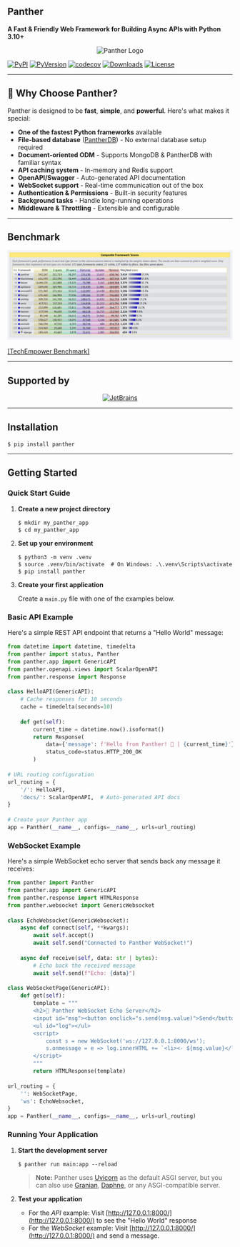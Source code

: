 ## Panther
**A Fast & Friendly Web Framework for Building Async APIs with Python 3.10+**

<p align="center">
  <img src="https://github.com/AliRn76/panther/raw/master/docs/docs/images/logo-vertical.png" alt="Panther Logo" style="width: 450px">
</p>

[![PyPI](https://img.shields.io/pypi/v/panther?label=PyPI)](https://pypi.org/project/panther/)  [![PyVersion](https://img.shields.io/pypi/pyversions/panther.svg)](https://pypi.org/project/panther/) [![codecov](https://codecov.io/github/AliRn76/panther/graph/badge.svg?token=YWFQA43GSP)](https://codecov.io/github/AliRn76/panther) [![Downloads](https://static.pepy.tech/badge/panther/month)](https://pepy.tech/project/panther) [![License](https://img.shields.io/github/license/alirn76/panther.svg)](https://github.com/alirn76/panther/blob/main/LICENSE)

---

## 🐾 Why Choose Panther?

Panther is designed to be **fast**, **simple**, and **powerful**. Here's what makes it special:

- **One of the fastest Python frameworks** available
- **File-based database** ([PantherDB](https://pypi.org/project/pantherdb/)) - No external database setup required
- **Document-oriented ODM** - Supports MongoDB & PantherDB with familiar syntax
- **API caching system** - In-memory and Redis support
- **OpenAPI/Swagger** - Auto-generated API documentation
- **WebSocket support** - Real-time communication out of the box
- **Authentication & Permissions** - Built-in security features
- **Background tasks** - Handle long-running operations
- **Middleware & Throttling** - Extensible and configurable

---

## Benchmark

<p align="center">
  <img src="https://github.com/AliRn76/panther/raw/master/docs/docs/images/benchmark.png" alt="Benchmark" style="width: 800px">
</p>

[[TechEmpower Benchmark]](https://www.techempower.com/benchmarks/#section=data-r23&l=zijzen-pa7&c=4)

---

## Supported by

<center>
<a href="https://drive.google.com/file/d/17xe1hicIiRF7SQ-clg9SETdc19SktCbV/view?usp=sharing">
<img alt="JetBrains" src="https://github.com/AliRn76/panther/raw/master/docs/docs/images/jb_beam_50x50.png">
</a>
</center>

---

## Installation

   ```shell
   $ pip install panther
   ```

---

## Getting Started

### Quick Start Guide

1. **Create a new project directory**
   ```shell
   $ mkdir my_panther_app
   $ cd my_panther_app
   ```

2. **Set up your environment**
   ```shell
   $ python3 -m venv .venv
   $ source .venv/bin/activate  # On Windows: .\.venv\Scripts\activate
   $ pip install panther
   ```

3. **Create your first application**
    
    Create a `main.py` file with one of the examples below.

### Basic API Example

Here's a simple REST API endpoint that returns a "Hello World" message:

```python title="main.py" linenums="1"
from datetime import datetime, timedelta
from panther import status, Panther
from panther.app import GenericAPI
from panther.openapi.views import ScalarOpenAPI
from panther.response import Response

class HelloAPI(GenericAPI):
    # Cache responses for 10 seconds
    cache = timedelta(seconds=10)
    
    def get(self):
        current_time = datetime.now().isoformat()
        return Response(
            data={'message': f'Hello from Panther! 🐾 | {current_time}'},
            status_code=status.HTTP_200_OK
        )

# URL routing configuration
url_routing = {
    '/': HelloAPI,
    'docs/': ScalarOpenAPI,  # Auto-generated API docs
}

# Create your Panther app
app = Panther(__name__, configs=__name__, urls=url_routing)
```

### WebSocket Example

Here's a simple WebSocket echo server that sends back any message it receives:

```python title="main.py" linenums="1"
from panther import Panther
from panther.app import GenericAPI
from panther.response import HTMLResponse
from panther.websocket import GenericWebsocket

class EchoWebsocket(GenericWebsocket):
    async def connect(self, **kwargs):
        await self.accept()
        await self.send("Connected to Panther WebSocket!")
    
    async def receive(self, data: str | bytes):
        # Echo back the received message
        await self.send(f"Echo: {data}")

class WebSocketPage(GenericAPI):
    def get(self):
        template = """
        <h2>🐾 Panther WebSocket Echo Server</h2>
        <input id="msg"><button onclick="s.send(msg.value)">Send</button>
        <ul id="log"></ul>
        <script>
            const s = new WebSocket('ws://127.0.0.1:8000/ws');
            s.onmessage = e => log.innerHTML += `<li><- ${msg.value}</li><li>-> ${e.data}</li>`;
        </script>
        """
        return HTMLResponse(template)

url_routing = {
    '': WebSocketPage,
    'ws': EchoWebsocket,
}
app = Panther(__name__, configs=__name__, urls=url_routing)
```

### Running Your Application

1. **Start the development server**
   ```shell
   $ panther run main:app --reload
   ```
   
    > **Note:** Panther uses [Uvicorn](https://github.com/encode/uvicorn) as the default ASGI server, but you can also use [Granian](https://pypi.org/project/granian/), [Daphne](https://pypi.org/project/daphne/), or any ASGI-compatible server.

2. **Test your application**
    - For the _API_ example: Visit [http://127.0.0.1:8000/](http://127.0.0.1:8000/) to see the "Hello World" response
    - For the _WebSocket_ example: Visit [http://127.0.0.1:8000/](http://127.0.0.1:8000/) and send a message. 
